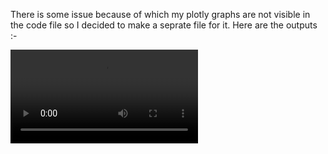 There is some issue because of which my plotly graphs are not visible in the code file so I decided to make a seprate file for it.
Here are the outputs :-

<video src="Untitled%20video%20-%20Made%20with%20Clipchamp.mp4" controls title="Title"></video>

